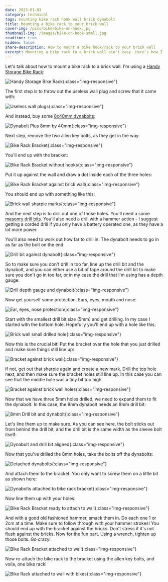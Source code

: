 ```yaml
---
date: 2023-01-03
category: technical
tags: mounting bike rack hook wall brick dynabolt
title: Mounting a bike rack to your brick wall
cover-img: /pics/bike/bike-on-hook.jpg
thumbnail-img: /images/bike-on-hook-small.jpg
readtime: true
hidden: false
share-description: How to mount a bike hook/rack to your brick wall
excerpt: Mounting a bike rack to a brick wall ain't easy. Here's how I did it.
---
```


Let's talk about how to mount a bike rack to a brick wall. I'm using a [Handy Storage Bike Rack](https://www.bunnings.com.au/handy-storage-wall-mounted-bike-and-helmet-hook_p0074299):

![Handy Storage Bike Rack](/pics/bike/bike-rack-1.jpg){:class="img-responsive"}

The first step is to throw out the useless wall plug and screw that it came with:

![Useless wall plugs](/pics/bike/bike-rack-2.jpg){:class="img-responsive"}

And instead, buy some [8x40mm dynabolts](https://www.bunnings.com.au/ramset-8-x-40mm-dynabolt-plus-hex-nut-bolt_p2269155):

![Dynabolt Plus 8mm by 40mm](/pics/bike/bike-rack-9.jpg){:class="img-responsive"}

Next step, remove the two allen key bolts, as they get in the way:

![Bike Rack Bracket](/pics/bike/bike-rack-3.jpg){:class="img-responsive"}

You'll end up with the bracket: 

![Bike Rack Bracket without hooks](/pics/bike/bike-rack-4.jpg){:class="img-responsive"}

Put it up against the wall and draw a dot inside each of the three holes:

![Bike Rack Bracket against brick wall](/pics/bike/bike-rack-5.jpg){:class="img-responsive"}

You should end up with something like this:

![Brick wall sharpie marks](/pics/bike/bike-rack-7.jpg){:class="img-responsive"}

And the next step is to drill out one of those holes. You'll need a some [masonry drill bits](https://www.kangotools.com.au/products/details/10-piece-masonry-drill-bit-set-kmdb10s2). You'll also need a drill with a hammer action - I suggest getting a corded drill if you only have a battery operated one, as they have a lot more power. 

You'll also need to work out how far to drill in. The dynabolt needs to go in as far as the bolt on the end:

![Drill bit against dynabolt](/pics/bike/bike-rack-10.jpg){:class="img-responsive"}

So to make sure you don't drill in too far, line up the drill bit and the dynabolt, and you can either use a bit of tape around the drill bit to make sure you don't go in too far, or in my case the drill that I'm using has a depth gauge:

![Drill depth gauge and dynabolt](/pics/bike/bike-rack-11.jpg){:class="img-responsive"}

Now get yourself some protection. Ears, eyes, mouth and nose:

![Ear, eyes, nose protection](/pics/bike/bike-rack-8.jpg){:class="img-responsive"}

Start with the smallest drill bit size (5mm) and get drilling. In my case I started with the bottom hole. Hopefully you'll end up with a hole like this:

![Brick wall small drilled hole](/pics/bike/bike-rack-12.jpg){:class="img-responsive"}

Now this is the crucial bit! Put the bracket over the hole that you just drilled and make sure things still line up:

![Bracket against brick wall](/pics/bike/bike-rack-13.jpg){:class="img-responsive"}

If not, get out that sharpie again and create a new mark. Drill the top hole next, and then make sure the bracket holes still line up. In this case you can see that the middle hole was a tiny bit too high:

![Bracket against brick wall holes](/pics/bike/bike-rack-14.jpg){:class="img-responsive"}

Now that we have three 5mm holes drilled, we need to expand them to fit the dynabolt. In this case, the 8mm dynabolt needs an 8mm drill bit:

![8mm Drill bit and dynabolt](/pics/bike/bike-rack-15.jpg){:class="img-responsive"}

Let's line them up to make sure. As you can see here, the bolt sticks out from behind the drill bit, and the drill bit is the same width as the sleeve bolt itself:

![Dynabolt and drill bit aligned](/pics/bike/bike-rack-16.jpg){:class="img-responsive"}

Now that you've drilled the 8mm holes, take the bolts off the dynabolts:

![Detached dynabolts](/pics/bike/bike-rack-17.jpg){:class="img-responsive"}

And attach them to the bracket. You only want to screw them on a little bit as shown here:

![Dynabolts attached to bike rack bracket](/pics/bike/bike-rack-18.jpg){:class="img-responsive"}

Now line them up with your holes:

![Bike Rack Bracket ready to attach to wall](/pics/bike/bike-rack-19.jpg){:class="img-responsive"}

And with a good old fashioned hammer, smack them in. Do each one 1 or 2cm at a time. Make sure to follow through with your hammer strokes! You should end up with the bracket against the bricks. Don't stress if it's not flush against the bricks. Now for the fun part. Using a wrench, tighten up those bolts. Go crazy! 

![Bike Rack Bracket attached to wall](/pics/bike/bike-rack-22.jpg){:class="img-responsive"}

Now re-attach the bike rack to the bracket using the allen key bolts, and voila, one bike rack!

![Bike Rack attached to wall with bikes](/pics/bike/bike-rack-23.jpg){:class="img-responsive"}

